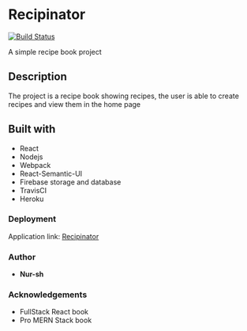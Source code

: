 # Recipinator

[![Build Status](https://travis-ci.org/nursh/Recipinator.svg?branch=master)](https://travis-ci.org/nursh/Recipinator)

A simple recipe book project

## Description 

The project is a recipe book showing recipes, the user is able to create recipes and view them in the home page

## Built with

* React
* Nodejs
* Webpack
* React-Semantic-UI
* Firebase storage and database
* TravisCI
* Heroku

### Deployment
  
Application link: [Recipinator](https://recipinator.herokuapp.com/)

### Author

* **Nur-sh**

### Acknowledgements

* FullStack React book
* Pro MERN Stack book
